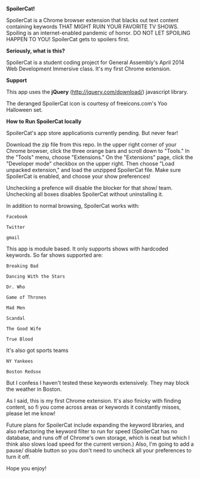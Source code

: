 **SpoilerCat!**

SpoilerCat is a Chrome browser extension that blacks out text content containing keywords THAT MIGHT RUIN YOUR FAVORITE TV SHOWS. Spoiling is an internet-enabled pandemic of horror. DO NOT LET SPOILING HAPPEN TO YOU! SpoilerCat gets to spoilers first.

**Seriously, what is this?**

SpoilerCat is a student coding project for General Assembly's April 2014 Web Development Immersive class. It's my first Chrome extension. 

**Support**

This app uses the **jQuery** (http://jquery.com/download/) javascript library.  

The deranged SpoilerCat icon is courtesy of freeicons.com's Yoo Halloween set. 


**How to Run SpoilerCat locally**

SpoilerCat's app store applicationis currently pending. But never fear!

Download the zip file from this repo. In the upper right corner of your Chrome browser, click the three orange bars and scroll down to "Tools." In the "Tools" menu, choose "Extensions." On the "Extensions" page, click the "Developer mode" checkbox on the upper right. Then choose "Load unpacked extension," and load the unzipped SpoilerCat file. Make sure SpoilerCat is enabled, and choose your show preferences!

Unchecking a prefence will disable the blocker for that show/ team. Unchecking all boxes disables SpoilerCat without uninstalling it. 

In addition to normal browsing, SpoilerCat works with:

	Facebook

	Twitter

	gmail

This app is module based. It only supports shows with hardcoded keywords. So far shows supported are:

	Breaking Bad

	Dancing With the Stars

	Dr. Who

	Game of Thrones

	Mad Men

	Scandal

	The Good Wife

	True Blood

It's also got sports teams

	NY Yankees

	Boston Redsox

But I confess I haven't tested these keywords extensively. They may block the weather in Boston. 

As I said, this is my first Chrome extension. It's also finicky with finding content, so fi you come across areas or keywords it constantly misses, please let me know!

Future plans for SpoilerCat include expanding the keyword libraries, and also refactoring the keyword filter to run for speed (SpoilerCat has no database, and runs off of Chrome's own storage, which is neat but which I think also slows load speed for the current version.) Also, I'm going to add a pause/ disable button so you don't need to uncheck all your preferences to turn it off. 

Hope you enjoy!